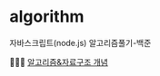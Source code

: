 # algorithm
자바스크립트(node.js) 알고리즘풀기-백준

👩🏻‍💻 [알고리즘&자료구조 개념](https://github.com/heejinsung/algorithm/blob/master/%EC%95%8C%EA%B3%A0%EB%A6%AC%EC%A6%98%26%EC%9E%90%EB%A3%8C%EA%B5%AC%EC%A1%B0.md)
